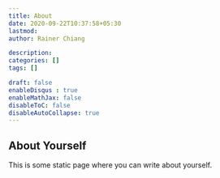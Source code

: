 ```yaml
---
title: About
date: 2020-09-22T10:37:58+05:30
lastmod: 
author: Rainer Chiang

description: 
categories: []
tags: []

draft: false
enableDisqus : true
enableMathJax: false
disableToC: false
disableAutoCollapse: true
---
```


## About Yourself

This is some static page where you can write about yourself.
